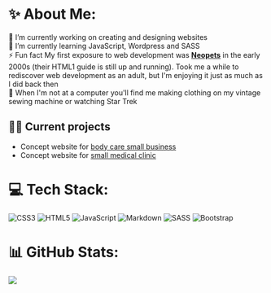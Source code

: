 # ✨ About Me:
🔭 I’m currently working on creating and designing websites<br>🌱 I’m currently learning JavaScript, Wordpress and SASS<br>⚡ Fun fact My first exposure to web development was **[Neopets](https://www.neopets.com/help/html1.phtml)** in the early 2000s (their HTML1 guide is still up and running). Took me a while to rediscover web development as an adult, but I'm enjoying it just as much as I did back then<br>🖖 When I'm not at a computer you'll find me making clothing on my vintage sewing machine or watching Star Trek

## 👩‍💻 Current projects
* Concept website for [body care small business ](https://github.com/OliviaGi/Website_Herbal-House)
* Concept website for [small medical clinic](https://github.com/OliviaGi/Medical_Clinic_page)

# 💻 Tech Stack:
![CSS3](https://img.shields.io/badge/css3-%231572B6.svg?style=for-the-badge&logo=css3&logoColor=white) ![HTML5](https://img.shields.io/badge/html5-%23E34F26.svg?style=for-the-badge&logo=html5&logoColor=white) ![JavaScript](https://img.shields.io/badge/javascript-%23323330.svg?style=for-the-badge&logo=javascript&logoColor=%23F7DF1E) ![Markdown](https://img.shields.io/badge/markdown-%23000000.svg?style=for-the-badge&logo=markdown&logoColor=white) ![SASS](https://img.shields.io/badge/SASS-hotpink.svg?style=for-the-badge&logo=SASS&logoColor=white) ![Bootstrap](https://img.shields.io/badge/bootstrap-%23563D7C.svg?style=for-the-badge&logo=bootstrap&logoColor=white)
# 📊 GitHub Stats:
![](https://github-readme-stats.vercel.app/api/top-langs/?username=OliviaGi&theme=dark&hide_border=false&include_all_commits=false&count_private=false&layout=compact)
